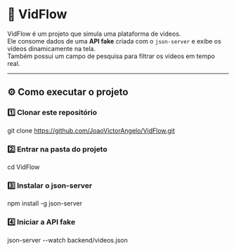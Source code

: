 # 🎥 VidFlow

VidFlow é um projeto que simula uma plataforma de vídeos.  
Ele consome dados de uma **API fake** criada com o `json-server` e exibe os vídeos dinamicamente na tela.  
Também possui um campo de pesquisa para filtrar os vídeos em tempo real.

---

## ⚙️ Como executar o projeto

### 1️⃣ Clonar este repositório
git clone https://github.com/JoaoVictorAngelo/VidFlow.git

### 2️⃣ Entrar na pasta do projeto
cd VidFlow

### 3️⃣ Instalar o json-server
npm install -g json-server

### 4️⃣ Iniciar a API fake
json-server --watch backend/videos.json

